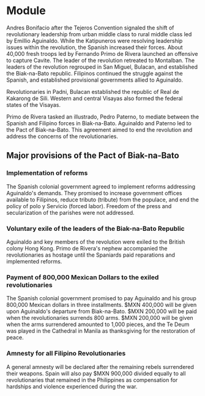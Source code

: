 # Module
Andres Bonifacio after the Tejeros Convention signaled the shift of revolutionary leadership from urban middle class to rural middle class led by Emillio Aguinaldo.
While the Katipuneros were resolving leadership issues within the revolution, the Spanish increased their forces. About 40,000 fresh troops led by Fernando Primo de Rivera launched an offensive to capture Cavite. The leader of the revolution retreated to Montalban.
The leaders of the revolution regrouped in San Miguel, Bulacan, and established the Biak-na-Bato republic.
Filipinos continued the struggle against the Spanish, and established provisional governments allied to Aguinaldo.

Revolutionaries in Padni, Bulacan established the republic of Real de Kakarong de Sili. Western and central Visayas also formed the federal states of the Visayas.

Primo de Rivera tasked an illustrado, Pedro Paterno, to mediate between the Spanish and Filipino forces in Biak-na-Bato. Aguinaldo and Paterno led to the Pact of Biak-na-Bato. This agreement aimed to end the revolution and address the concerns of the revolutionaries.

## Major provisions of the Pact of Biak-na-Bato
### Implementation of reforms
The Spanish colonial government agreed to implement reforms addressing Aguinaldo's demands. They promised to increase government offices available to Filipinos, reduce tributo (tribute) from the populace, and end the policy of polo y Servicio (forced labor). Freedom of the press and secularization of the parishes were not addressed.
### Voluntary exile of the leaders of the Biak-na-Bato Republic
Aguinaldo and key members of the revolution were exiled to the British colony Hong Kong. Primo de Rivera's nephew accompanied the revolutionaries as hostage until the Spaniards paid reparations and implemented reforms.
### Payment of 800,000 Mexican Dollars to the exiled revolutionaries
The Spanish colonial government promised to pay Aguinaldo and his group 800,000 Mexican dollars in three installments. $MXN 400,000 will be given upon Aguinaldo's departure from Biak-na-Bato. $MXN 200,000 will be paid when the revolutionaries surrends 800 arms. $MXN 200,000 will be given when the arms surrendered amounted to 1,000 pieces, and the Te Deum was played in the Cathedral in Manila as thanksgiving for the restoration of peace. 
### Amnesty for all Filipino Revolutionaries
A general amnesty will be declared after the remaining rebels surrendered their weapons. Spain will also pay $MXN 900,000 divided equally to all revolutionaries that remained in the Philippines as compensation for hardships and violence experienced during the war.
